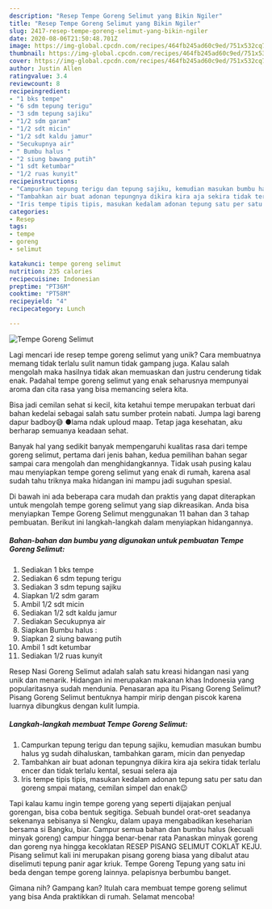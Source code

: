 ```yaml
---
description: "Resep Tempe Goreng Selimut yang Bikin Ngiler"
title: "Resep Tempe Goreng Selimut yang Bikin Ngiler"
slug: 2417-resep-tempe-goreng-selimut-yang-bikin-ngiler
date: 2020-08-06T21:50:48.701Z
image: https://img-global.cpcdn.com/recipes/464fb245ad60c9ed/751x532cq70/tempe-goreng-selimut-foto-resep-utama.jpg
thumbnail: https://img-global.cpcdn.com/recipes/464fb245ad60c9ed/751x532cq70/tempe-goreng-selimut-foto-resep-utama.jpg
cover: https://img-global.cpcdn.com/recipes/464fb245ad60c9ed/751x532cq70/tempe-goreng-selimut-foto-resep-utama.jpg
author: Justin Allen
ratingvalue: 3.4
reviewcount: 8
recipeingredient:
- "1 bks tempe"
- "6 sdm tepung terigu"
- "3 sdm tepung sajiku"
- "1/2 sdm garam"
- "1/2 sdt micin"
- "1/2 sdt kaldu jamur"
- "Secukupnya air"
- " Bumbu halus "
- "2 siung bawang putih"
- "1 sdt ketumbar"
- "1/2 ruas kunyit"
recipeinstructions:
- "Campurkan tepung terigu dan tepung sajiku, kemudian masukan bumbu halus yg sudah dihaluskan, tambahkan garam, micin dan penyedap"
- "Tambahkan air buat adonan tepungnya dikira kira aja sekira tidak terlalu encer dan tidak terlalu kental, sesuai selera aja"
- "Iris tempe tipis tipis, masukan kedalam adonan tepung satu per satu dan goreng smpai matang, cemilan simpel dan enak😉"
categories:
- Resep
tags:
- tempe
- goreng
- selimut

katakunci: tempe goreng selimut 
nutrition: 235 calories
recipecuisine: Indonesian
preptime: "PT36M"
cooktime: "PT58M"
recipeyield: "4"
recipecategory: Lunch

---
```



![Tempe Goreng Selimut](https://img-global.cpcdn.com/recipes/464fb245ad60c9ed/751x532cq70/tempe-goreng-selimut-foto-resep-utama.jpg)

Lagi mencari ide resep tempe goreng selimut yang unik? Cara membuatnya memang tidak terlalu sulit namun tidak gampang juga. Kalau salah mengolah maka hasilnya tidak akan memuaskan dan justru cenderung tidak enak. Padahal tempe goreng selimut yang enak seharusnya mempunyai aroma dan cita rasa yang bisa memancing selera kita.

Bisa jadi cemilan sehat si kecil, kita ketahui tempe merupakan terbuat dari bahan kedelai sebagai salah satu sumber protein nabati. Jumpa lagi bareng dapur badboy😅 ●lama ndak uploud maap. Tetap jaga kesehatan, aku berharap semuanya keadaan sehat.

Banyak hal yang sedikit banyak mempengaruhi kualitas rasa dari tempe goreng selimut, pertama dari jenis bahan, kedua pemilihan bahan segar sampai cara mengolah dan menghidangkannya. Tidak usah pusing kalau mau menyiapkan tempe goreng selimut yang enak di rumah, karena asal sudah tahu triknya maka hidangan ini mampu jadi suguhan spesial.


Di bawah ini ada beberapa cara mudah dan praktis yang dapat diterapkan untuk mengolah tempe goreng selimut yang siap dikreasikan. Anda bisa menyiapkan Tempe Goreng Selimut menggunakan 11 bahan dan 3 tahap pembuatan. Berikut ini langkah-langkah dalam menyiapkan hidangannya.

<!--inarticleads1-->

##### Bahan-bahan dan bumbu yang digunakan untuk pembuatan Tempe Goreng Selimut:

1. Sediakan 1 bks tempe
1. Sediakan 6 sdm tepung terigu
1. Sediakan 3 sdm tepung sajiku
1. Siapkan 1/2 sdm garam
1. Ambil 1/2 sdt micin
1. Sediakan 1/2 sdt kaldu jamur
1. Sediakan Secukupnya air
1. Siapkan  Bumbu halus :
1. Siapkan 2 siung bawang putih
1. Ambil 1 sdt ketumbar
1. Sediakan 1/2 ruas kunyit


Resep Nasi Goreng Selimut adalah salah satu kreasi hidangan nasi yang unik dan menarik. Hidangan ini merupakan makanan khas Indonesia yang popularitasnya sudah mendunia. Penasaran apa itu Pisang Goreng Selimut? Pisang Goreng Selimut bentuknya hampir mirip dengan piscok karena luarnya dibungkus dengan kulit lumpia. 

<!--inarticleads2-->

##### Langkah-langkah membuat Tempe Goreng Selimut:

1. Campurkan tepung terigu dan tepung sajiku, kemudian masukan bumbu halus yg sudah dihaluskan, tambahkan garam, micin dan penyedap
1. Tambahkan air buat adonan tepungnya dikira kira aja sekira tidak terlalu encer dan tidak terlalu kental, sesuai selera aja
1. Iris tempe tipis tipis, masukan kedalam adonan tepung satu per satu dan goreng smpai matang, cemilan simpel dan enak😉


Tapi kalau kamu ingin tempe goreng yang seperti dijajakan penjual gorengan, bisa coba bentuk segitiga. Sebuah bundel orat-oret seadanya sekenanya sebisanya si Nengku, dalam upaya mengabadikan keseharian bersama si Bangku, biar. Campur semua bahan dan bumbu halus (kecuali minyak goreng) campur hingga benar-benar rata Panaskan minyak goreng dan goreng nya hingga kecoklatan RESEP PISANG SELIMUT COKLAT KEJU. Pisang selimut kali ini merupakan pisang goreng biasa yang dibalut atau diselimuti tepung panir agar kriuk. Tempe Goreng Tepung yang satu ini beda dengan tempe goreng lainnya. pelapisnya berbumbu banget. 

Gimana nih? Gampang kan? Itulah cara membuat tempe goreng selimut yang bisa Anda praktikkan di rumah. Selamat mencoba!
